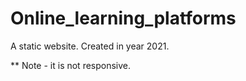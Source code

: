 # Online_learning_platforms
A static website. 
Created in year 2021. 

** Note - it is not responsive. 
